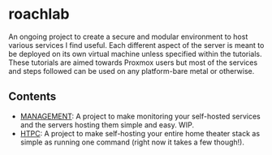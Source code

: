 # roachlab
An ongoing project to create a secure and modular environment to host various services I find useful. Each different aspect of the server is meant to be deployed on its own virtual machine unless specified within the tutorials. These tutorials are aimed towards Proxmox users but most of the services and steps followed can be used on any platform-bare metal or otherwise.
## Contents
- [MANAGEMENT](/management): A project to make monitoring your self-hosted services and the servers hosting them simple and easy. WIP.
- [HTPC](htpc/): A project to make self-hosting your entire home theater stack as simple as running one command (right now it takes a few though!).
